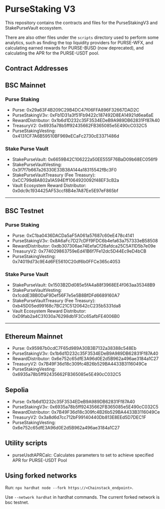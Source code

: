 # PurseStaking V3

This repository contains the contracts and files for the PurseStakingV3 and StakePurseVault ecosystem.

There are also other files under the `scripts` directory used to perform some analytics, such as finding the top liquidity providers for PURSE-WFX, and calculating earned rewards for PURSE-BUSD (now deprecated), and calculating the APR for the PURSE-USDT pool.

## Contract Addresses
## BSC Mainnet
### Purse Staking
- Purse: 0x29a63F4B209C29B4DC47f06FFA896F32667DAD2C
- PurseStakingV3v: 0xFb1D31a3f51Fb9422c187492D8EA14921d6ea6aE
- RewardDistributor: 0x1b6d1D232c35F3534EDeB9A989DB62831Ff87A40
- TreasuryV2: 0x6935a78b5ff92435662FB365085e5E490cC032C5
- PurseStakingVesting: 0x4131CF7A6B59510BF969eECaFc2730cE3371486d

### Stake Purse Vault
- StakePurseVault: 0x6659B42C106222a50EE555F76BaD09b68EC056f9
- StakePurseVaultVesting: 0x3f7f7b667a26330E33B38A144a18315542fBc3F0
- StakePurseVaultTreasury (Fee Treasury): 0xCC799d8A802a1A594Eff1064920092f48EF3cB2a
- Vault Ecosystem Reward Distributor: 0x0dc9c1934425AF53ccf8B4e7A87Ee5E97eF865bf

--------------------------------------------------------------------------------------------

## BSC Testnet
### Purse Staking
- Purse: 0xC1ba0436DACDa5aF5A061a57687c60eE478c4141
- PurseStakingV3v: 0x8A6aFc7D27cDFf9FDC6b4efa63a757333eB58508
- RewardDistributor: 0xdb307306ae74EefaCf26afdca25C5A11D5b7e09e
- TreasuryV2: 0x774029863759eEd41B6f7Fe12dc5D44Ec9eD4bCB
- PurseStakingVesting: 0x74019d73c9E4d6FE5610C20df6b0FFCe365c4053

### Stake Purse Vault
- StakePurseVault: 0x1503B2Dd085e5fA4a88f3968EE4f063aa35348B9
- StakePurseVaultVesting: 0x1cddE3BB0DaF9Def56F7e5e5B8BfDFd6689160A7
- StakePurseVaultTreasury (Fee Treasury): 0xb45D05ed99168c7BC21C5120642cC235b5331da8
- Vault Ecosystem Reward Distributor: 0xD9fab2a4C31030a76298db1F3Cc65afbFE4006B0

--------------------------------------------------------------------------------------------

## Ethereum Mainnet
- Purse: 0x95987b0cdC7F65d989A30B3B7132a38388c548Eb
- PurseStakingV3v: 0x1b6d1D232c35F3534EDeB9A989DB62831Ff87A40
- RewardDistributor: 0x6e752c65dfE3A96d0E2d5B962a496ae3184a1C27
- TreasuryV2: 0x7B49F36d18c309fc4B26b529BA4433B3116049Ce
- PurseStakingVesting: 0x6935a78b5ff92435662FB365085e5E490cC032C5


## Sepolia
- Purse: 0x1b6d1D232c35F3534EDeB9A989DB62831Ff87A40
- PurseStakingV3v: 0x6935a78b5ff92435662FB365085e5E490cC032C5
- RewardDistributor: 0x7B49F36d18c309fc4B26b529BA4433B3116049Ce
- TreasuryV2: 0x3a8d6d7cc712bF99140440Db813E8EEd5D7DEC1F
- PurseStakingVesting: 0x6e752c65dfE3A96d0E2d5B962a496ae3184a1C27


## Utility scripts
- purseUsdtAPRCalc: Calculates parameters to set to achieve specified APR for PURSE-USDT Pool

## Using forked networks
Run: `npx hardhat node --fork https://<Chainstack_endpoint>`.

Use `--network hardhat` in hardhat commands. The current forked network is bsc testnet.